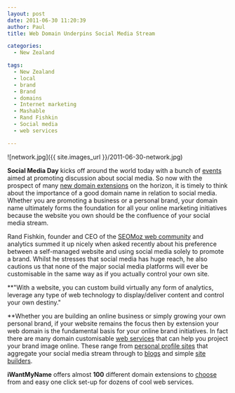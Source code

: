 ```yaml
---
layout: post
date: 2011-06-30 11:20:39
author: Paul
title: Web Domain Underpins Social Media Stream

categories:
  - New Zealand

tags:
  - New Zealand
  - local
  - brand
  - Brand
  - domains
  - Internet marketing
  - Mashable
  - Rand Fishkin
  - Social media
  - web services

---
```


![network.jpg]({{ site.images_url }}/2011-06-30-network.jpg)

**Social Media Day** kicks off around the world today with a bunch of [events](http://up.org.nz/events/social_media_day_mashup) aimed at promoting discussion about social media. So now with the prospect of many [new domain extensions](http://blog.iwantmyname.com/2011/06/new-era-unfolds-for-domains.html) on the horizon, it is timely to think about the importance of a good domain name in relation to social media. Whether you are promoting a business or a personal brand, your domain name ultimately forms the foundation for all your online marketing initiatives because the website you own should be the confluence of your social media stream.

Rand Fishkin, founder and CEO of the [SEOMoz web community](http://www.seomoz.org/blog) and analytics summed it up nicely when asked recently about his preference between a self-managed website and using social media solely to promote a brand. Whilst he stresses that social media has huge reach, he also cautions us that none of the major social media platforms will ever be customisable in the same way as if you actually control your own site.

**"With a website, you can custom build virtually any form of analytics, leverage any type of web technology to display/deliver content and control your own destiny."

**Whether you are building an online business or simply growing your own personal brand, if your website remains the focus then by extension your web domain is the fundamental basis for your online brand initiatives. In fact there are many domain customisable [web services](https://iwantmyname.co.nz/services) that can help you project your brand image online. These range from [personal profile sites](https://iwantmyname.co.nz/services/personal-profile/) that aggregate your social media stream through to [blogs](https://iwantmyname.co.nz/services/blog-hosting/) and simple [site builders](https://iwantmyname.co.nz/services/website-builder/). 

**iWantMyName** offers almost **100** different domain extensions to [choose](https://iwantmyname.co.nz/) from and easy one click set-up for dozens of cool web services.
